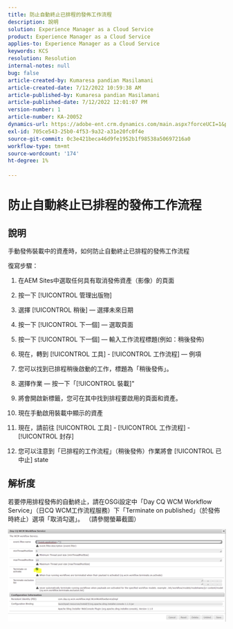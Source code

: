 ```yaml
---
title: 防止自動終止已排程的發佈工作流程
description: 說明
solution: Experience Manager as a Cloud Service
product: Experience Manager as a Cloud Service
applies-to: Experience Manager as a Cloud Service
keywords: KCS
resolution: Resolution
internal-notes: null
bug: false
article-created-by: Kumaresa pandian Masilamani
article-created-date: 7/12/2022 10:59:38 AM
article-published-by: Kumaresa pandian Masilamani
article-published-date: 7/12/2022 12:01:07 PM
version-number: 1
article-number: KA-20052
dynamics-url: https://adobe-ent.crm.dynamics.com/main.aspx?forceUCI=1&pagetype=entityrecord&etn=knowledgearticle&id=8202b9b5-d101-ed11-82e4-00224809fe22
exl-id: 705ce543-25b0-4f53-9a32-a31e20fc0f4e
source-git-commit: 0c3e421beca46d9fe1952b1f98538a50697216a0
workflow-type: tm+mt
source-wordcount: '174'
ht-degree: 1%

---
```


# 防止自動終止已排程的發佈工作流程

## 說明


手動發佈裝載中的資產時，如何防止自動終止已排程的發佈工作流程

復寫步驟：

1. 在AEM Sites中選取任何具有取消發佈資產（影像）的頁面

2. 按一下 [!UICONTROL 管理出版物]

3. 選擇 [!UICONTROL 稍後]  — 選擇未來日期

4. 按一下 [!UICONTROL 下一個]  — 選取頁面

5. 按一下 [!UICONTROL 下一個]  — 輸入工作流程標題(例如：稍後發佈)

6. 現在，轉到 [!UICONTROL 工具] - [!UICONTROL 工作流程]  — 例項

7. 您可以找到已排程稍後啟動的工作，標題為「稍後發佈」。

8. 選擇作業 — 按一下「[!UICONTROL 裝載]&quot;

9. 將會開啟新標籤，您可在其中找到排程要啟用的頁面和資產。

10. 現在手動啟用裝載中顯示的資產

11. 現在，請前往 [!UICONTROL 工具] - [!UICONTROL 工作流程] - [!UICONTROL 封存]

12. 您可以注意到「已排程的工作流程」（稍後發佈）作業將會 [!UICONTROL 已中止] state




## 解析度


若要停用排程發佈的自動終止，請在OSGi設定中「Day CQ WCM Workflow Service」（日CQ WCM工作流程服務）下「Terminate on published」（於發佈時終止）選項「取消勾選」。 （請參閱螢幕截圖）



![](assets/d1e5b094-d901-ed11-82e4-00224809fe22.png)
